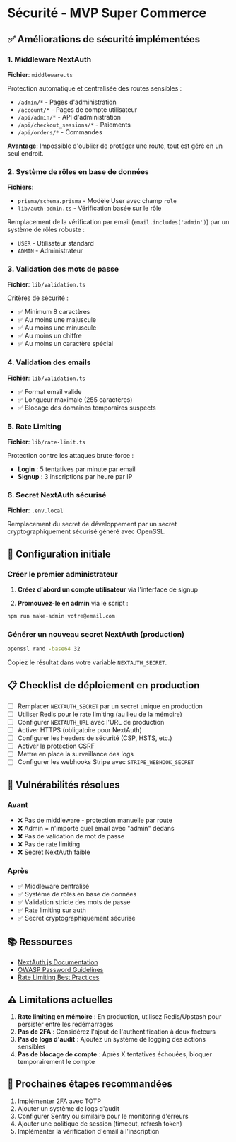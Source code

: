 # Sécurité - MVP Super Commerce

## ✅ Améliorations de sécurité implémentées

### 1. Middleware NextAuth
**Fichier**: `middleware.ts`

Protection automatique et centralisée des routes sensibles :
- `/admin/*` - Pages d'administration
- `/account/*` - Pages de compte utilisateur
- `/api/admin/*` - API d'administration
- `/api/checkout_sessions/*` - Paiements
- `/api/orders/*` - Commandes

**Avantage**: Impossible d'oublier de protéger une route, tout est géré en un seul endroit.

### 2. Système de rôles en base de données
**Fichiers**:
- `prisma/schema.prisma` - Modèle User avec champ `role`
- `lib/auth-admin.ts` - Vérification basée sur le rôle

Remplacement de la vérification par email (`email.includes('admin')`) par un système de rôles robuste :
- `USER` - Utilisateur standard
- `ADMIN` - Administrateur

### 3. Validation des mots de passe
**Fichier**: `lib/validation.ts`

Critères de sécurité :
- ✅ Minimum 8 caractères
- ✅ Au moins une majuscule
- ✅ Au moins une minuscule
- ✅ Au moins un chiffre
- ✅ Au moins un caractère spécial

### 4. Validation des emails
**Fichier**: `lib/validation.ts`

- ✅ Format email valide
- ✅ Longueur maximale (255 caractères)
- ✅ Blocage des domaines temporaires suspects

### 5. Rate Limiting
**Fichier**: `lib/rate-limit.ts`

Protection contre les attaques brute-force :
- **Login** : 5 tentatives par minute par email
- **Signup** : 3 inscriptions par heure par IP

### 6. Secret NextAuth sécurisé
**Fichier**: `.env.local`

Remplacement du secret de développement par un secret cryptographiquement sécurisé généré avec OpenSSL.

## 🔐 Configuration initiale

### Créer le premier administrateur

1. **Créez d'abord un compte utilisateur** via l'interface de signup

2. **Promouvez-le en admin** via le script :
```bash
npm run make-admin votre@email.com
```

### Générer un nouveau secret NextAuth (production)

```bash
openssl rand -base64 32
```

Copiez le résultat dans votre variable `NEXTAUTH_SECRET`.

## 📋 Checklist de déploiement en production

- [ ] Remplacer `NEXTAUTH_SECRET` par un secret unique en production
- [ ] Utiliser Redis pour le rate limiting (au lieu de la mémoire)
- [ ] Configurer `NEXTAUTH_URL` avec l'URL de production
- [ ] Activer HTTPS (obligatoire pour NextAuth)
- [ ] Configurer les headers de sécurité (CSP, HSTS, etc.)
- [ ] Activer la protection CSRF
- [ ] Mettre en place la surveillance des logs
- [ ] Configurer les webhooks Stripe avec `STRIPE_WEBHOOK_SECRET`

## 🚨 Vulnérabilités résolues

### Avant
- ❌ Pas de middleware - protection manuelle par route
- ❌ Admin = n'importe quel email avec "admin" dedans
- ❌ Pas de validation de mot de passe
- ❌ Pas de rate limiting
- ❌ Secret NextAuth faible

### Après
- ✅ Middleware centralisé
- ✅ Système de rôles en base de données
- ✅ Validation stricte des mots de passe
- ✅ Rate limiting sur auth
- ✅ Secret cryptographiquement sécurisé

## 📚 Ressources

- [NextAuth.js Documentation](https://next-auth.js.org/)
- [OWASP Password Guidelines](https://cheatsheetseries.owasp.org/cheatsheets/Authentication_Cheat_Sheet.html)
- [Rate Limiting Best Practices](https://www.cloudflare.com/learning/bots/what-is-rate-limiting/)

## ⚠️ Limitations actuelles

1. **Rate limiting en mémoire** : En production, utilisez Redis/Upstash pour persister entre les redémarrages
2. **Pas de 2FA** : Considérez l'ajout de l'authentification à deux facteurs
3. **Pas de logs d'audit** : Ajoutez un système de logging des actions sensibles
4. **Pas de blocage de compte** : Après X tentatives échouées, bloquer temporairement le compte

## 🔄 Prochaines étapes recommandées

1. Implémenter 2FA avec TOTP
2. Ajouter un système de logs d'audit
3. Configurer Sentry ou similaire pour le monitoring d'erreurs
4. Ajouter une politique de session (timeout, refresh token)
5. Implémenter la vérification d'email à l'inscription
